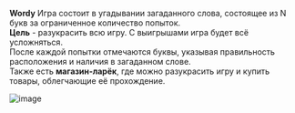 **Wordy**
Игра состоит в угадывании загаданного слова, состоящее из N букв за ограниченное количество попыток.  
**Цель** - разукрасить всю игру. С выигрышами игра будет всё усложняться.  
После каждой попытки отмечаются буквы, указывая правильность расположения и наличия в загаданном слове.  
Также есть **магазин-ларёк**, где можно разукрасить игру и купить товары, облегчающие её прохождение.  

    
![image](https://github.com/user-attachments/assets/2f28875e-1fcf-463e-a388-5c5cbc1ae6b6)
